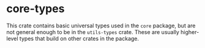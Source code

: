 # core-types

This crate contains basic universal types used in the `core` package, but are not general enough to be in the `utils-types` crate.
These are usually higher-level types that build on other crates in the package.
